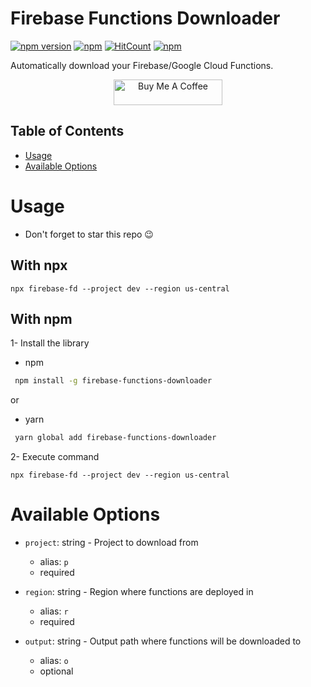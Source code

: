 # Firebase Functions Downloader

[![npm version](https://badge.fury.io/js/firebase-functions-downloader.svg)](https://badge.fury.io/js/firebase-functions-downloader)
[![npm](https://img.shields.io/npm/dt/firebase-functions-downloader.svg)](https://www.npmjs.com/package/firebase-functions-downloader)
[![HitCount](https://hits.dwyl.com/omar-dulaimi/firebase-functions-downloader.svg?style=flat)](http://hits.dwyl.com/omar-dulaimi/firebase-functions-downloader)
[![npm](https://img.shields.io/npm/l/firebase-functions-downloader.svg)](LICENSE)

Automatically download your Firebase/Google Cloud Functions.

<p align="center">
  <a href="https://www.buymeacoffee.com/omardulaimi">
    <img src="https://cdn.buymeacoffee.com/buttons/default-yellow.png" alt="Buy Me A Coffee" height="41" width="174">
  </a>
</p>

## Table of Contents

- [Usage](#usage)
- [Available Options](#available-options)

# Usage

- Don't forget to star this repo 😉

## With npx

```shell
npx firebase-fd --project dev --region us-central
```

## With npm

1- Install the library

- npm

```bash
 npm install -g firebase-functions-downloader
```

or

- yarn

```bash
 yarn global add firebase-functions-downloader
```

2- Execute command

```shell
npx firebase-fd --project dev --region us-central
```

# Available Options

- `project`: string - Project to download from

  - alias: `p`
  - required

- `region`: string - Region where functions are deployed in

  - alias: `r`
  - required

- `output`: string - Output path where functions will be downloaded to

  - alias: `o`
  - optional
